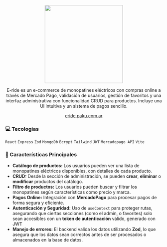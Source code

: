 <div align="center">  
  <img src= "https://github.com/user-attachments/assets/066c61a5-1012-4d95-9384-3360f17e3403" width="250px">
</div>
<div align="center"> 
  <p>
  E-ride es un e-commerce de monopatines eléctricos con compras online a través de Mercado Pago, validación de usuarios, gestión de favoritos y una interfaz administrativa con funcionalidad CRUD para productos. Incluye una UI intuitiva y un sistema de pagos sencillo.
</p>
<a href="https://eride.paku.com.ar/">eride.paku.com.ar</a>
</div>

### 💻 Tecologias 
``React`` ``Express`` ``Zod`` ``MongoDb`` ``Bcrypt``  ``Tailwind`` ``JWT`` ``Mercadopago API`` ``Vite``

### 🌟 Características Principales
- **Catálogo de productos:** Los usuarios pueden ver una lista de monopatines eléctricos disponibles, con detalles de cada producto.
- **CRUD:** Desde la sección de administración, se pueden **crear**, **eliminar** o **modificar** productos del catálogo.
- **Filtro de productos:** Los usuarios pueden buscar y filtrar los monopatines según características como precio y marca.
- **Pagos Online:** Integración con **MercadoPago** para procesar pagos de forma segura y eficiente.
- **Autenticación y Seguridad:** Uso de `useContext` para proteger rutas, asegurando que ciertas secciones (como el admin, o favorites) solo sean accesibles con un **token de autenticación** válido, generado con JWT
- **Manejo de errores:** El backend valida los datos utilizando **Zod**, lo que asegura que los datos sean correctos antes de ser procesados o almacenados en la base de datos.
